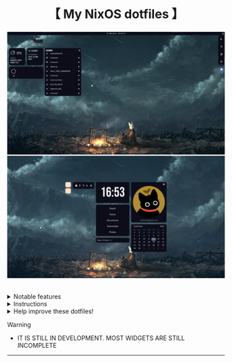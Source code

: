 <div align="center">
    <h1>【 My NixOS dotfiles 】</h1>
    <h3></h3>
</div>

<div align="center"> 

![widgets1](https://github.com/hans-chrstn/.dotfiles/blob/main/widgets1.png)
![widgets](https://github.com/hans-chrstn/.dotfiles/blob/main/widgets.png)
![]() 
</a>

</div>

 <details> 
  <summary>Notable features</summary>
     
  - **Widgets**, made in JavaScript/TypeScript using AGS. Multiple collections of widgets are stored in home/common/programs/ags/
  - **Gaming**, fully functional gaming setup using Bottles, Heroic, and Lutris!
</details>
<details> 
  <summary>Instructions</summary>
    
   - Automated installation for NixOS:
   ```git
   git clone https://github.com/hans-chrstn/.dotfiles .
   ```
   ```curl
   curl -L -o repo.zip https://github.com/hans-chrstn/.dotfiles/archive/refs/heads/main.zip && unzip repo.zip && rm repo.zip
   ```
   - Manual installation, other distros and more:
     - See the [Wiki]()
     - (_Available in: English. Translations are welcome._)
</details>

<details> 
  <summary>Help improve these dotfiles!</summary>
    
   - If you'd like to suggest fixes or a new widget, feel free to [open an issue](https://github.com/hans-chrstn/.dotfiles/issues/new)
</details>

> [!WARNING]
> - IT IS STILL IN DEVELOPMENT. MOST WIDGETS ARE STILL INCOMPLETE

---


